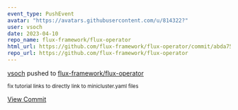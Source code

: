 ```yaml
---
event_type: PushEvent
avatar: "https://avatars.githubusercontent.com/u/814322?"
user: vsoch
date: 2023-04-10
repo_name: flux-framework/flux-operator
html_url: https://github.com/flux-framework/flux-operator/commit/abda75c2a8434bba3a53e17f98ad4f2c43c9ea3d
repo_url: https://github.com/flux-framework/flux-operator
---
```


<a href='https://github.com/vsoch' target='_blank'>vsoch</a> pushed to <a href='https://github.com/flux-framework/flux-operator' target='_blank'>flux-framework/flux-operator</a>

<small>fix tutorial links to directly link to minicluster.yaml files</small>

<a href='https://github.com/flux-framework/flux-operator/commit/abda75c2a8434bba3a53e17f98ad4f2c43c9ea3d' target='_blank'>View Commit</a>